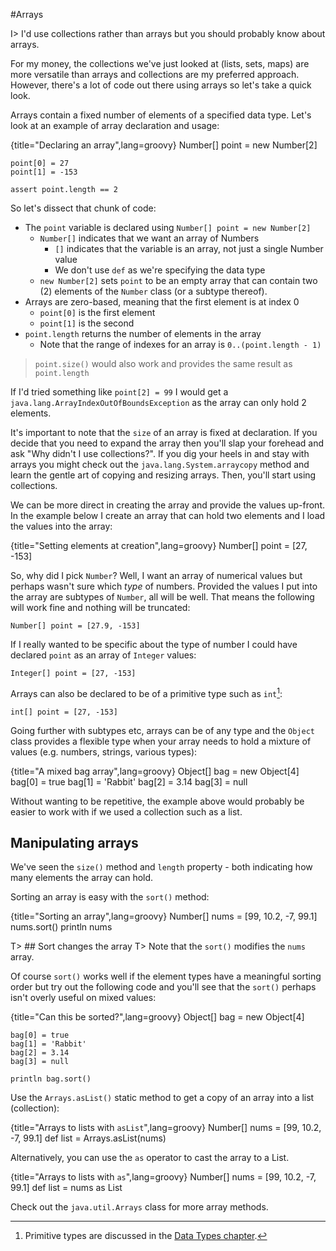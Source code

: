 #Arrays

I> I'd use collections rather than arrays but you should probably know about arrays. 

For my money, the collections we've just looked at (lists, sets, maps) are more versatile than arrays and collections are my preferred approach. However, there's a lot of code out there using arrays so let's take a quick look.

Arrays contain a fixed number of elements of a specified data type.  Let's look at an example of array declaration and usage:

{title="Declaring an array",lang=groovy}
	Number[] point = new Number[2]
	
	point[0] = 27
	point[1] = -153
	
	assert point.length == 2


So let's dissect that chunk of code:

- The `point` variable is declared using `Number[] point = new Number[2]`
	- `Number[]` indicates that we want an array of Numbers
		- `[]` indicates that the variable is an array, not just a single Number value
		- We don't use `def` as we're specifying the data type
	- `new Number[2]` sets `point` to be an empty array that can contain two (2) elements of the `Number` class (or a subtype thereof).
- Arrays are zero-based, meaning that the first element is at index 0
	- `point[0]` is the first element
	- `point[1]` is the second
- `point.length` returns the number of elements in the array
	- Note that the range of indexes for an array is `0..(point.length - 1)`

>`point.size()` would also work and provides the same result as `point.length` 

If I'd tried something like `point[2] = 99` I would get a `java.lang.ArrayIndexOutOfBoundsException` as the array can only hold 2 elements.

It's important to note that the `size` of an array is fixed at declaration. If you decide that you need to expand the array then you'll slap your forehead and ask "Why didn't I use collections?". If you dig your heels in and stay with arrays you might check out the `java.lang.System.arraycopy` method and learn the gentle art of copying and resizing arrays. Then, you'll start using collections.

We can be more direct in creating the array and provide the values up-front. In the example below I create an array that can hold two elements and I load the values into the array:

{title="Setting elements at creation",lang=groovy}
	Number[] point = [27, -153]


So, why did I pick `Number`? Well, I want an array of numerical values but perhaps wasn't sure which _type_ of numbers. Provided the values I put into the array are subtypes of `Number`, all will be well. That means the following will work fine and nothing will be truncated:


	Number[] point = [27.9, -153]


If I really wanted to be specific about the type of number I could have declared `point` as an array of `Integer` values:


	Integer[] point = [27, -153]


Arrays can also be declared to be of a primitive type such as `int`[^primitives]:


	int[] point = [27, -153]

[^primitives]: Primitive types are discussed in the [Data Types chapter](#chdatatypes).

Going further with subtypes etc, arrays can be of any type and the `Object` class provides a flexible type when your array needs to hold a mixture of values (e.g. numbers, strings, various types):

{title="A mixed bag array",lang=groovy}
	Object[] bag = new Object[4]
	bag[0] = true
	bag[1] = 'Rabbit'
	bag[2] = 3.14
	bag[3] = null


Without wanting to be repetitive, the example above would probably be easier to work with if we used a collection such as a list.

## Manipulating arrays

We've seen the `size()` method and `length` property - both indicating how many elements the array can hold.

Sorting an array is easy with the `sort()` method:

{title="Sorting an array",lang=groovy}
	Number[] nums = [99, 10.2, -7, 99.1]
	nums.sort()
	println nums

T> ## Sort changes the array
T> Note that the `sort()` modifies the `nums` array. 

Of course `sort()` works well if the element types have a meaningful sorting order but try out the following code and you'll see that the `sort()` perhaps isn't overly useful on mixed values:

{title="Can this be sorted?",lang=groovy}
	Object[] bag = new Object[4]
	
	bag[0] = true
	bag[1] = 'Rabbit'
	bag[2] = 3.14
	bag[3] = null
	
	println bag.sort()


Use the `Arrays.asList()` static method to get a copy of an array into a list (collection):

{title="Arrays to lists with `asList`",lang=groovy}
	Number[] nums = [99, 10.2, -7, 99.1]
	def list = Arrays.asList(nums)


Alternatively, you can use the `as` operator to cast the array to a List.

{title="Arrays to lists with `as`",lang=groovy}
	Number[] nums = [99, 10.2, -7, 99.1]
	def list = nums as List


Check out the `java.util.Arrays` class for more array methods.